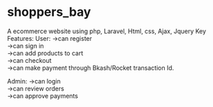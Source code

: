 # shoppers_bay
A ecommerce website using php, Laravel, Html, css, Ajax, Jquery
Key Features:
User:
->can register<br>
->can sign in<br>
->can add products to cart<br>
->can checkout<br>
->can make payment through Bkash/Rocket transaction Id.<br>

Admin:
->can login<br>
->can review orders<br>
->can approve payments<br>
